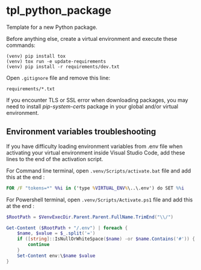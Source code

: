 # tpl_python_package

Template for a new Python package.

Before anything else, create a virtual environment and execute these commands:

```plaintext
(venv) pip install tox
(venv) tox run -e update-requirements
(venv) pip install -r requirements/dev.txt
```

Open `.gitignore` file and remove this line:

```plaintext
requirements/*.txt
```

If you encounter TLS or SSL error when downloading packages, you may need to
install *pip-system-certs* package in your global and/or virtual environment.

## Environment variables troubleshooting

If you have difficulty loading environment variables from .env file when activating your virtual environment inside Visual Studio Code, add these lines to the end of the activation script.

For Command line terminal, open `.venv/Scripts/activate.bat` file and add this at the end :

```bat
FOR /F "tokens=*" %%i in ('type %VIRTUAL_ENV%\..\.env') do SET %%i
```

For Powershell terminal, open `.venv/Scripts/Activate.ps1` file and add this at the end :

```powershell
$RootPath = $VenvExecDir.Parent.Parent.FullName.TrimEnd("\\/")

Get-Content ($RootPath + "/.env") | foreach {
    $name, $value = $_.split('=')
    if ([string]::IsNullOrWhiteSpace($name) -or $name.Contains('#')) {
        continue
    }
    Set-Content env:\$name $value
}
```
